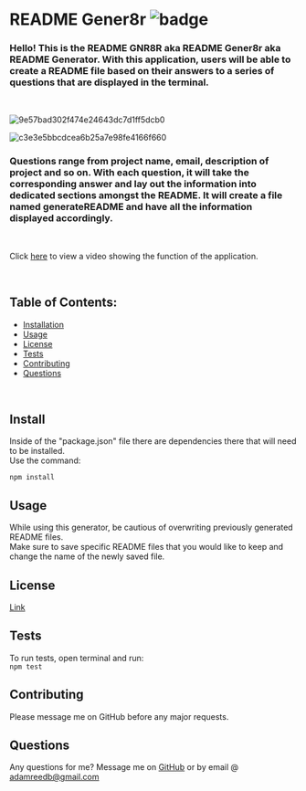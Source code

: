 # README Gener8r ![badge](https://img.shields.io/badge/license-MIT-yellow.svg)

  ### Hello! This is the README GNR8R aka README Gener8r aka README Generator. With this application, users will be able to create a README file based on their answers to a series of questions that are displayed in the terminal. 
  <br> 
  
  ![9e57bad302f474e24643dc7d1ff5dcb0](https://user-images.githubusercontent.com/79331471/114777974-e83de800-9d39-11eb-809e-4009ac8e0105.png)

  ![c3e3e5bbcdcea6b25a7e98fe4166f660](https://user-images.githubusercontent.com/79331471/114778049-fc81e500-9d39-11eb-836e-90dad8f098f9.png)

  ### Questions range from project name, email, description of project and so on. With each question, it will take the corresponding answer and lay out the information into dedicated sections amongst the README. It will create a file named generateREADME and have all the information displayed accordingly.
  
  <br>

  Click [here](https://www.youtube.com/watch?v=HRes12w_Cw0&ab_channel=AdamNotCheeseReed) to view a video showing the function of the application.

  <br>


  ## Table of Contents:
  * [Installation](#install)
  * [Usage](#usage)
  * [License](#license)
  * [Tests](#tests)
  * [Contributing](#contributing)
  * [Questions](#questions)

<br> 

## Install
Inside of the "package.json" file there are dependencies there that will need to be installed.
<br>Use the command:

```npm install```

## Usage
While using this generator, be cautious of overwriting previously generated README files.<br> Make sure to save specific README files that you would like to keep and change the name of the newly saved file.

## License
[Link](https://opensource.org/licenses/MIT)

## Tests
To run tests, open terminal and run: <br>
```npm test```

## Contributing
Please message me on GitHub before any major requests.

## Questions
Any questions for me? Message me on [GitHub](https://github.com/OuchKick) or by email @ adamreedb@gmail.com


